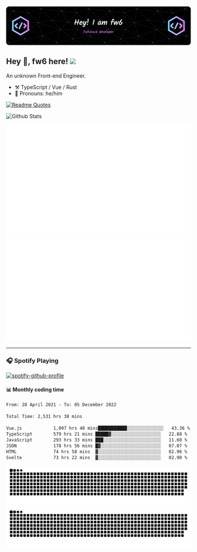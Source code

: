 ![Header](github-header-image.png)

## Hey 👋, fw6 here! <img src="https://github.githubassets.com/images/mona-whisper.gif" height="24" />


An unknown Front-end Engineer.

-   :hammer_and_pick: TypeScript / Vue / Rust
-   :man: Pronouns: he/him


[![Readme Quotes](https://quotes-github-readme.vercel.app/api?type=horizontal&theme=algolia)](https://github.com/piyushsuthar/github-readme-quotes)



![Github Stats](https://github-readme-stats.vercel.app/api?username=fw6&bg_color=30,e96443,904e95&title_color=fff&text_color=fff)

![](https://raw.githubusercontent.com/fw6/github-stats-transparent/output/generated/overview.svg)
![](https://raw.githubusercontent.com/fw6/github-stats-transparent/output/generated/languages.svg)


---

### 🎧 Spotify Playing

<!-- ![spotify-github-profile](/img/default.svg) -->

[![spotify-github-profile](https://spotify-github-profile.vercel.app/api/view?uid=r6wn4hdvypv0lkzyrj0e0pjct&cover_image=true&theme=default&bar_color=53b14f&bar_color_cover=true)](https://github.com/kittinan/spotify-github-profile)
#### :bar_chart: Monthly coding time

<!--START_SECTION:waka-->

```text
From: 28 April 2021 - To: 05 December 2022

Total Time: 2,531 hrs 38 mins

Vue.js            1,097 hrs 40 mins███████████░░░░░░░░░░░░░░   43.36 %
TypeScript        579 hrs 21 mins █████▓░░░░░░░░░░░░░░░░░░░   22.88 %
JavaScript        293 hrs 33 mins ███░░░░░░░░░░░░░░░░░░░░░░   11.60 %
JSON              178 hrs 56 mins █▓░░░░░░░░░░░░░░░░░░░░░░░   07.07 %
HTML              74 hrs 58 mins  ▓░░░░░░░░░░░░░░░░░░░░░░░░   02.96 %
Svelte            73 hrs 22 mins  ▓░░░░░░░░░░░░░░░░░░░░░░░░   02.90 %
```

<!--END_SECTION:waka-->




![github contribution grid snake animation](https://raw.githubusercontent.com/platane/platane/output/github-contribution-grid-snake-dark.svg#gh-dark-mode-only)![github contribution grid snake animation](https://raw.githubusercontent.com/platane/platane/output/github-contribution-grid-snake.svg#gh-light-mode-only)
